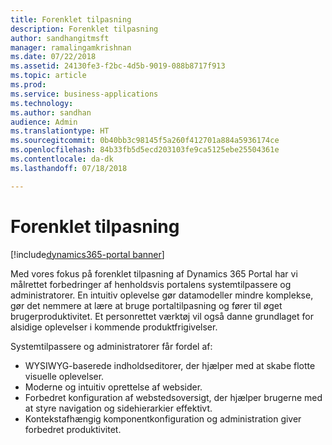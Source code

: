 ```yaml
---
title: Forenklet tilpasning
description: Forenklet tilpasning
author: sandhangitmsft
manager: ramalingamkrishnan
ms.date: 07/22/2018
ms.assetid: 24130fe3-f2bc-4d5b-9019-088b8717f913
ms.topic: article
ms.prod: 
ms.service: business-applications
ms.technology: 
ms.author: sandhan
audience: Admin
ms.translationtype: HT
ms.sourcegitcommit: 0b40bb3c98145f5a260f412701a884a5936174ce
ms.openlocfilehash: 84b33fb5d5ecd203103fe9ca5125ebe25504361e
ms.contentlocale: da-dk
ms.lasthandoff: 07/18/2018

---
```

#  <a name="simplified-customization"></a>Forenklet tilpasning

[!include[dynamics365-portal banner](../../includes/dynamics365-portal.md)]




Med vores fokus på forenklet tilpasning af Dynamics 365 Portal har vi målrettet forbedringer af henholdsvis portalens systemtilpassere og administratorer. En intuitiv oplevelse gør datamodeller mindre komplekse, gør det nemmere at lære at bruge portaltilpasning og fører til øget brugerproduktivitet. Et personrettet værktøj vil også danne grundlaget for alsidige oplevelser i kommende produktfrigivelser.

Systemtilpassere og administratorer får fordel af:

- WYSIWYG-baserede indholdseditorer, der hjælper med at skabe flotte visuelle oplevelser.  
- Moderne og intuitiv oprettelse af websider.
- Forbedret konfiguration af webstedsoversigt, der hjælper brugerne med at styre navigation og sidehierarkier effektivt.    
- Kontekstafhængig komponentkonfiguration og administration giver forbedret produktivitet.

<!--
### Who uses this feature
This feature is intended for users who customize and manage portals.
## Status
### Development status
In development
#### Target timeframe
October 2018 or later
### Availability
Cloud
### Regional availability
Global
-->


